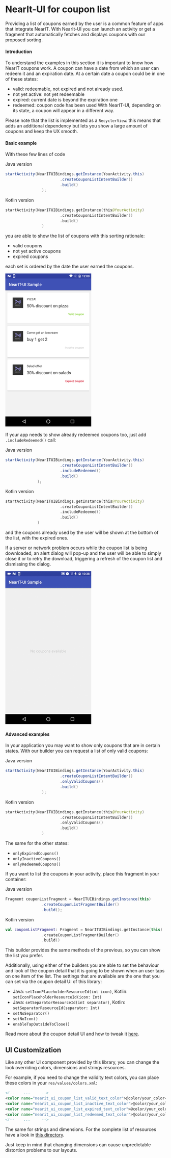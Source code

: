 # NearIt-UI for coupon list

Providing a list of coupons earned by the user is a common feature of apps that integrate NearIT.
With NearIt-UI you can launch an activity or get a fragment that automatically fetches and displays coupons with our proposed sorting.

#### Introduction

To understand the examples in this section it is important to know how NearIT coupons work.
A coupon can have a date from which an user can redeem it and an expiration date. At a certain date a coupon could be in one of these states:
- valid: redeemable, not expired and not already used.
- not yet active: not yet redeemable
- expired: current date is beyond the expiration one
- redeemed: coupon code has been used
With NearIT-UI, depending on its state, a coupon will appear in a different way.

Please note that the list is implemented as a `RecyclerView`: this means that adds an additional dependency but lets you show a large amount of coupons and keep the UX smooth. 

#### Basic example 
With these few lines of code

Java version
```java
startActivity(NearITUIBindings.getInstance(YourActivity.this)
                        .createCouponListIntentBuilder()
                        .build()
                );
```

Kotlin version
```kotlin
startActivity(NearITUIBindings.getInstance(this@YourActivity)
                        .createCouponListIntentBuilder()
                        .build()
                )
```

you are able to show the list of coupons with this sorting rationale:
- valid coupons
- not yet active coupons
- expired coupons

each set is ordered by the date the user earned the coupons.

![coupon list](coupon_list.png)

If your app needs to show already redeemed coupons too, just add `.includeRedeemed()` call:

Java version
```java
startActivity(NearITUIBindings.getInstance(YourActivity.this)
                        .createCouponListIntentBuilder()
                        .includeRedeemed()
                        .build()
              );
```

Kotlin version
```kotlin
startActivity(NearITUIBindings.getInstance(this@YourActivity)
                        .createCouponListIntentBuilder()
                        .includeRedeemed()
                        .build()
              )
```

and the coupons already used by the user will be shown at the bottom of the list, with the expired ones.

If a server or network problem occurs while the coupon list is being downloaded, an alert dialog will pop-up and the user will be able to simply close it or to retry the download, triggering a refresh of the coupon list and dismissing the dialog.
 
![network problem](net_problem.gif)

#### Advanced examples
In your application you may want to show only coupons that are in certain states. With our builder you can request a list of only valid coupons:

Java version
```java
startActivity(NearITUIBindings.getInstance(YourActivity.this)
                        .createCouponListIntentBuilder()
                        .onlyValidCoupons()
                        .build()
                );
```

Kotlin version
```kotlin
startActivity(NearITUIBindings.getInstance(this@YourActivity)
                        .createCouponListIntentBuilder()
                        .onlyValidCoupons()
                        .build()
                )
```

The same for the other states:
- `onlyExpiredCoupons()`
- `onlyInactiveCoupons()`
- `onlyRedeemedCoupons()`

If you want to list the coupons in your activity, place this fragment in your container:

Java version
```java
Fragment couponListFragment = NearITUIBindings.getInstance(this)
                .createCouponListFragmentBuilder()
                .build();
```

Kotlin version
```kotlin
val couponListFragment: Fragment = NearITUIBindings.getInstance(this)
                .createCouponListFragmentBuilder()
                .build()
```

This builder provides the same methods of the previous, so you can show the list you prefer.

Additionally, using either of the builders you are able to set the behaviour and look of the coupon detail that it is going to be shown when an user taps on one item of the list.
The settings that are available are the one that you can set via the coupon detail UI of this library:

- Java: `setIconPlaceholderResourceId(int icon)`, Kotlin: `setIconPlaceholderResourceId(icon: Int)`
- Java: `setSeparatorResourceId(int separator)`, Kotlin: `setSeparatorResourceId(separator: Int)`
- `setNoSeparator()`
- `setNoIcon()`
- `enableTapOutsideToClose()`

Read more about the coupon detail UI and how to tweak it [here](COUPON.md).

## UI Customization
Like any other UI component provided by this library, you can change the look overriding colors, dimensions and strings resources.

For example, if you need to change the validity text colors, you can place these colors in your `res/values/colors.xml`:
```xml
<!--    ...     -->
<color name="nearit_ui_coupon_list_valid_text_color">@color/your_color</color>
<color name="nearit_ui_coupon_list_inactive_text_color">@color/your_color</color>
<color name="nearit_ui_coupon_list_expired_text_color">@color/your_color</color>
<color name="nearit_ui_coupon_list_redeemed_text_color">@color/your_color</color>
<!--    ...     -->
```

The same for strings and dimensions. For the complete list of resources have a look in [this directory](../nearit-ui/src/main/res/values).

Just keep in mind that changing dimensions can cause unpredictable distortion problems to our layouts.